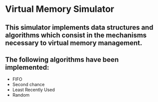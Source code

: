 # Virtual Memory Simulator

## This simulator implements data structures and algorithms which consist in the mechanisms necessary to virtual memory management.
## The following algorithms have been implemented:
- FIFO
- Second chance
- Least Recently Used
- Random


